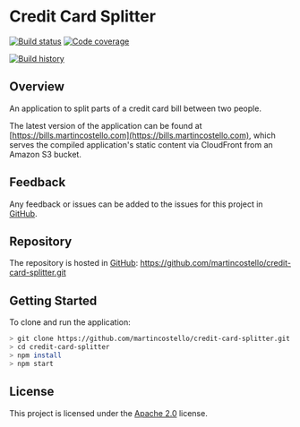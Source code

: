 # Credit Card Splitter

[![Build status](https://travis-ci.org/martincostello/credit-card-splitter.svg?branch=main)](https://travis-ci.org/martincostello/credit-card-splitter) [![Code coverage](https://codecov.io/gh/martincostello/credit-card-splitter/branch/main/graph/badge.svg)](https://codecov.io/gh/martincostello/credit-card-splitter)

[![Build history](https://buildstats.info/travisci/chart/martincostello/credit-card-splitter?branch=main&includeBuildsFromPullRequest=false)](https://travis-ci.org/martincostello/credit-card-splitter)

## Overview

An application to split parts of a credit card bill between two people.

The latest version of the application can be found at [https://bills.martincostello.com](https://bills.martincostello.com), which serves the compiled application's static content via CloudFront from an Amazon S3 bucket.

## Feedback

Any feedback or issues can be added to the issues for this project in [GitHub](https://github.com/martincostello/credit-card-splitter/issues).

## Repository

The repository is hosted in [GitHub](https://github.com/martincostello/credit-card-splitter): https://github.com/martincostello/credit-card-splitter.git

## Getting Started

To clone and run the application:

```sh
> git clone https://github.com/martincostello/credit-card-splitter.git
> cd credit-card-splitter
> npm install
> npm start
```

## License

This project is licensed under the [Apache 2.0](http://www.apache.org/licenses/LICENSE-2.0.txt) license.

